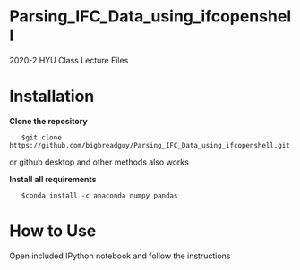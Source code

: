 # Parsing_IFC_Data_using_ifcopenshell
 2020-2 HYU Class Lecture Files</br>
 
# Installation
 **Clone the repository**
 ```
    $git clone https://github.com/bigbreadguy/Parsing_IFC_Data_using_ifcopenshell.git
 ```
 or github desktop and other methods also works

 **Install all requirements**
 ```
    $conda install -c anaconda numpy pandas
 ```

# How to Use
 Open included IPython notebook and follow the instructions
